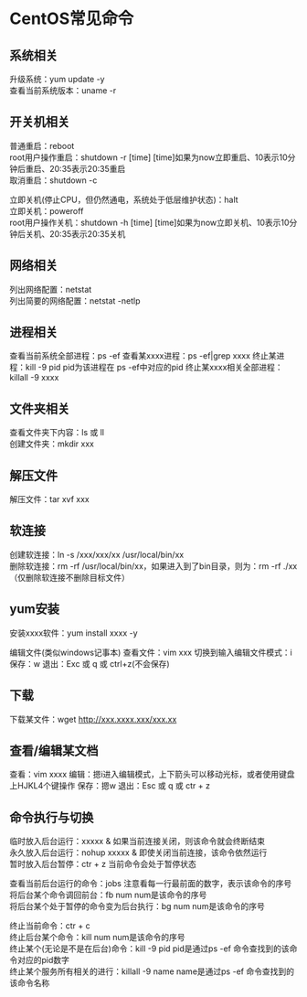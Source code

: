 # CentOS常见命令


## 系统相关

升级系统：yum update -y  
查看当前系统版本：uname -r  


## 开关机相关
普通重启：reboot  
root用户操作重启：shutdown -r [time]  [time]如果为now立即重启、10表示10分钟后重启、20:35表示20:35重启  
取消重启：shutdown -c  

立即关机(停止CPU，但仍然通电，系统处于低层维护状态)：halt  
立即关机：poweroff  
root用户操作关机：shutdown -h [time]  [time]如果为now立即关机、10表示10分钟后关机、20:35表示20:35关机  


## 网络相关
列出网络配置：netstat  
列出简要的网络配置：netstat -netlp  

## 进程相关
查看当前系统全部进程：ps -ef
查看某xxxx进程：ps -ef|grep xxxx
终止某进程：kill -9 pid  pid为该进程在 ps -ef中对应的pid
终止某xxxx相关全部进程：killall -9 xxxx  


## 文件夹相关
查看文件夹下内容：ls 或 ll  
创建文件夹：mkdir xxx  


## 解压文件
解压文件：tar xvf xxx


## 软连接
创建软连接：ln -s /xxx/xxx/xx /usr/local/bin/xx  
删除软连接：rm -rf /usr/local/bin/xx，如果进入到了bin目录，则为：rm -rf ./xx （仅删除软连接不删除目标文件）


## yum安装
安装xxxx软件：yum install xxxx -y

编辑文件(类似windows记事本)
查看文件：vim xxx
切换到输入编辑文件模式：i
保存：w
退出：Exc 或 q 或 ctrl+z(不会保存)


## 下载
下载某文件：wget http://xxx.xxxx.xxx/xxx.xx


## 查看/编辑某文档
查看：vim xxxx
编辑：摁i进入编辑模式，上下箭头可以移动光标，或者使用键盘上HJKL4个键操作
保存：摁w
退出：Esc 或 q 或 ctr + z


## 命令执行与切换

临时放入后台运行：xxxxx &  如果当前连接关闭，则该命令就会终断结束  
永久放入后台运行：nohup xxxxx &  即使关闭当前连接，该命令依然运行  
暂时放入后台暂停：ctr + z 当前命令会处于暂停状态  

查看当前后台运行的命令：jobs  注意看每一行最前面的数字，表示该命令的序号  
将后台某个命令调回前台：fb num  num是该命令的序号  
将后台某个处于暂停的命令变为后台执行：bg num  num是该命令的序号  

终止当前命令：ctr + c  
终止后台某个命令：kill num  num是该命令的序号  
终止某个(无论是不是在后台)命令：kill -9 pid  pid是通过ps -ef 命令查找到的该命令对应的pid数字  
终止某个服务所有相关的进行：killall -9 name  name是通过ps -ef 命令查找到的该命令名称  
